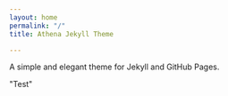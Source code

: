 ```yaml
---
layout: home
permalink: "/"
title: Athena Jekyll Theme

---
```


A simple and elegant theme for Jekyll and GitHub Pages.


"Test"
